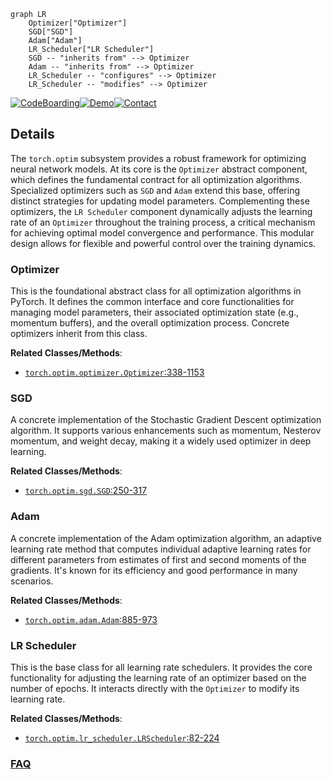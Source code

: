 ```mermaid
graph LR
    Optimizer["Optimizer"]
    SGD["SGD"]
    Adam["Adam"]
    LR_Scheduler["LR Scheduler"]
    SGD -- "inherits from" --> Optimizer
    Adam -- "inherits from" --> Optimizer
    LR_Scheduler -- "configures" --> Optimizer
    LR_Scheduler -- "modifies" --> Optimizer
```

[![CodeBoarding](https://img.shields.io/badge/Generated%20by-CodeBoarding-9cf?style=flat-square)](https://github.com/CodeBoarding/CodeBoarding)[![Demo](https://img.shields.io/badge/Try%20our-Demo-blue?style=flat-square)](https://www.codeboarding.org/demo)[![Contact](https://img.shields.io/badge/Contact%20us%20-%20contact@codeboarding.org-lightgrey?style=flat-square)](mailto:contact@codeboarding.org)

## Details

The `torch.optim` subsystem provides a robust framework for optimizing neural network models. At its core is the `Optimizer` abstract component, which defines the fundamental contract for all optimization algorithms. Specialized optimizers such as `SGD` and `Adam` extend this base, offering distinct strategies for updating model parameters. Complementing these optimizers, the `LR Scheduler` component dynamically adjusts the learning rate of an `Optimizer` throughout the training process, a critical mechanism for achieving optimal model convergence and performance. This modular design allows for flexible and powerful control over the training dynamics.

### Optimizer
This is the foundational abstract class for all optimization algorithms in PyTorch. It defines the common interface and core functionalities for managing model parameters, their associated optimization state (e.g., momentum buffers), and the overall optimization process. Concrete optimizers inherit from this class.


**Related Classes/Methods**:

- <a href="https://github.com/pytorch/pytorch/blob/main/torch/optim/optimizer.py#L338-L1153" target="_blank" rel="noopener noreferrer">`torch.optim.optimizer.Optimizer`:338-1153</a>


### SGD
A concrete implementation of the Stochastic Gradient Descent optimization algorithm. It supports various enhancements such as momentum, Nesterov momentum, and weight decay, making it a widely used optimizer in deep learning.


**Related Classes/Methods**:

- <a href="https://github.com/pytorch/pytorch/blob/main/torch/optim/sgd.py#L250-L317" target="_blank" rel="noopener noreferrer">`torch.optim.sgd.SGD`:250-317</a>


### Adam
A concrete implementation of the Adam optimization algorithm, an adaptive learning rate method that computes individual adaptive learning rates for different parameters from estimates of first and second moments of the gradients. It's known for its efficiency and good performance in many scenarios.


**Related Classes/Methods**:

- <a href="https://github.com/pytorch/pytorch/blob/main/torch/optim/adam.py#L885-L973" target="_blank" rel="noopener noreferrer">`torch.optim.adam.Adam`:885-973</a>


### LR Scheduler
This is the base class for all learning rate schedulers. It provides the core functionality for adjusting the learning rate of an optimizer based on the number of epochs. It interacts directly with the `Optimizer` to modify its learning rate.


**Related Classes/Methods**:

- <a href="https://github.com/pytorch/pytorch/blob/main/torch/optim/lr_scheduler.py#L82-L224" target="_blank" rel="noopener noreferrer">`torch.optim.lr_scheduler.LRScheduler`:82-224</a>




### [FAQ](https://github.com/CodeBoarding/GeneratedOnBoardings/tree/main?tab=readme-ov-file#faq)